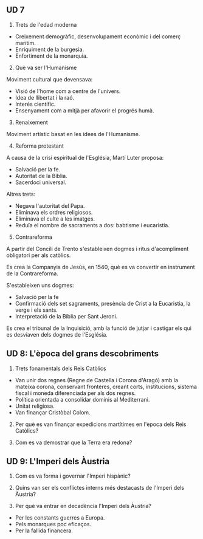 UD 7
------------

1. Trets de l'edad moderna

- Creixement demogràfic, desenvolupament econòmic i del comerç marítim.
- Enriquiment de la burgesia.
- Enfortiment de la monarquia.

2. Què va ser l'Humanisme

Moviment cultural que devensava:

- Visió de l'home com a centre de l'univers.
- Idea de llibertat i la raó.
- Interés científic.
- Ensenyament com a mitjà per afavorir el progrés humà.

3. Renaixement

Moviment artístic basat en les idees de l'Humanisme.

4. Reforma protestant

A causa de la crisi espiritual de l'Església, Martí Luter proposa:

- Salvació per la fe.
- Autoritat de la Bíblia.
- Sacerdoci universal.

Altres trets: 

- Negava l'autoritat del Papa.
- Eliminava els ordres religiosos.
- Eliminava el culte a les imatges.
- Reduïa el nombre de sacraments a dos: babtisme i eucaristia.

5. Contrareforma

A partir del Concili de Trento s'estableixen dogmes i ritus d'acompliment obligatori per als catòlics.

Es crea la Companyia de Jesús, en 1540, què es va convertir en instrument de la Contrareforma.

S'estableixen uns dogmes:

- Salvació per la fe
- Confirmació dels set sagraments, presència de Crist a la Eucaristia, la verge i els sants.
- Interpretació de la Bíblia per Sant Jeroni.

Es crea el tribunal de la Inquisició, amb la funció de jutjar i castigar els qui es desviaven dels dogmes de l'Església.



UD 8: L'època del grans descobriments
-------------------------------------

1. Trets fonamentals dels Reis Catòlics

- Van unir dos regnes (Regne de Castella i Corona d'Aragó) amb la mateixa corona, conservant fronteres, creant corts, institucions, sistema fiscal i moneda diferenciada per als dos regnes.
- Política orientada a consolidar dominis al Mediterrani.
- Unitat religiosa.
- Van finançar Cristòbal Colom.

2. Per què es van finançar expedicions martítimes en l'època dels Reis Catòlics?

3. Com es va demostrar que la Terra era redona?

UD 9: L'Imperi dels Àustria
---------------------------

1. Com es va forma i governar l'Imperi hispànic?

2. Quins van ser els conflictes interns més destacasts de l'Imperi dels Àustria?

3. Per què va entrar en decadència l'Imperi dels Àustria?

- Per les constants guerres a Europa.
- Pels monarques poc eficaços.
- Per la fallida financera.




